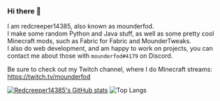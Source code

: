 ### Hi there 👋
I am redcreeper14385, also known as mounderfod. <br>
I make some random Python and Java stuff, as well as some pretty cool Minecraft mods, such as Fabric for Fabric and MounderTweaks. <br>
I also do web development, and am happy to work on projects, you can contact me about those with `mounderfod#4179` on Discord.

Be sure to check out my Twitch channel, where I do Minecraft streams: https://twitch.tv/mounderfod

[![Redcreeper14385's GitHub stats](https://github-readme-stats.vercel.app/api?username=mounderfod)](https://github.com/anuraghazra/github-readme-stats)
![Top Langs](https://github-readme-stats.vercel.app/api/top-langs/?username=mounderfod&layout=compact)

